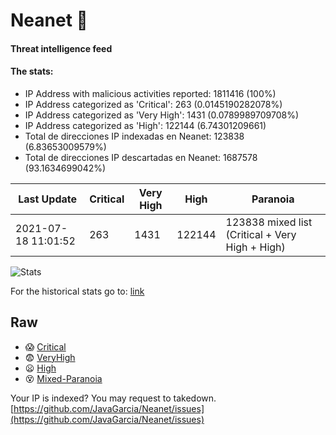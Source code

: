 # Neanet :hocho:
#### Threat intelligence feed
#### The stats:

- IP Address with malicious activities reported: 1811416 (100%)
- IP Address categorized as 'Critical':  263 (0.0145190282078%)
- IP Address categorized as 'Very High':  1431 (0.0789989709708%)
- IP Address categorized as 'High':  122144 (6.74301209661)
- Total de direcciones IP indexadas en Neanet:  123838 (6.83653009579%)
- Total de direcciones IP descartadas en Neanet:  1687578 (93.1634699042%)

| Last Update | Critical | Very High | High | Paranoia |
| --- | --- | --- | --- | --- |
| 2021-07-18 11:01:52 | 263 | 1431 | 122144 | 123838 mixed list (Critical + Very High + High)|

![Stats](https://docs.google.com/spreadsheets/d/e/2PACX-1vSnaNMIXVabIpDJjufMlzH7poXnshF3mgd8Is1g9ytUEzVsP5my4Trn8f-xkoLLQ38xpL3HtmUexLo6/pubchart?oid=501124687&format=image)

For the historical stats go to: [link](/stats.csv)
## Raw
- :scream: [Critical](https://raw.githubusercontent.com/JavaGarcia/Neanet/master/blacklists/neanet_critical.txt)
- :fearful: [VeryHigh](https://raw.githubusercontent.com/JavaGarcia/Neanet/master/blacklists/neanet_veryHigh.txtt)
- :frowning: [High](https://raw.githubusercontent.com/JavaGarcia/Neanet/master/blacklists/neanet_high.txt)
- :dizzy_face: [Mixed-Paranoia](https://raw.githubusercontent.com/JavaGarcia/Neanet/master/blacklists/neanet_all.txt)


Your IP is indexed? You may request to takedown. [https://github.com/JavaGarcia/Neanet/issues](https://github.com/JavaGarcia/Neanet/issues)






























































































































































































































































































































































































































































































































































































































































































































































































































































































































































































































































































































































































































































































































































































































































































































































































































































































































































































































































































































































































































































































































































































































































































































































































































































































































































































































































































































































































































































































































































































































































































































































































































































































































































































































































































































































































































































































































































































































































































































































































































































































































































































































































































































































































































































































































































































































































































































































































































































































































































































































































































































































































































































































































































































































































































































































































































































































































































































































































































































































































































































































































































































































































































































































































































































































































































































































































































































































































































































































































































































































































































































































































































































































































































































































































































































































































































































































































































































































































